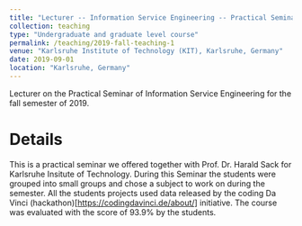 ```yaml
---
title: "Lecturer -- Information Service Engineering -- Practical Seminar"
collection: teaching
type: "Undergraduate and graduate level course"
permalink: /teaching/2019-fall-teaching-1
venue: "Karlsruhe Institute of Technology (KIT), Karlsruhe, Germany"
date: 2019-09-01
location: "Karlsruhe, Germany"
---
```


Lecturer on the Practical Seminar of Information Service Engineering for the fall semester of 2019.

Details
=======
This is a practical seminar we offered together with Prof. Dr. Harald Sack for Karlsruhe Insitute of Technology. 
During this Seminar the students were grouped into small groups and chose a subject to work on during the semester. 
All the students projects used data released by the coding Da Vinci (hackathon)[https://codingdavinci.de/about/] initiative. 
The course was evaluated with the score of 93.9% by the students.
